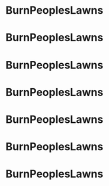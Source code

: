 # BurnPeoplesLawns
# BurnPeoplesLawns
# BurnPeoplesLawns
# BurnPeoplesLawns
# BurnPeoplesLawns
# BurnPeoplesLawns
# BurnPeoplesLawns
